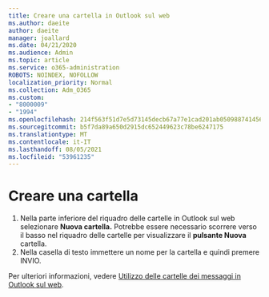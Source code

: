 ```yaml
---
title: Creare una cartella in Outlook sul web
ms.author: daeite
author: daeite
manager: joallard
ms.date: 04/21/2020
ms.audience: Admin
ms.topic: article
ms.service: o365-administration
ROBOTS: NOINDEX, NOFOLLOW
localization_priority: Normal
ms.collection: Adm_O365
ms.custom:
- "8000009"
- "1994"
ms.openlocfilehash: 214f563f51d7e5d73145decb67a77e1cad201ab05098874145691e42b94c65e3
ms.sourcegitcommit: b5f7da89a650d2915dc652449623c78be6247175
ms.translationtype: MT
ms.contentlocale: it-IT
ms.lasthandoff: 08/05/2021
ms.locfileid: "53961235"
---
```

# <a name="create-a-folder"></a>Creare una cartella

1. Nella parte inferiore del riquadro delle cartelle in Outlook sul web selezionare **Nuova cartella.** Potrebbe essere necessario scorrere verso il basso nel riquadro delle cartelle per visualizzare il **pulsante Nuova** cartella.
1. Nella casella di testo immettere un nome per la cartella e quindi premere INVIO.

Per ulteriori informazioni, vedere [Utilizzo delle cartelle dei messaggi in Outlook sul web](https://support.office.com/article/ae0f10d6-54e7-4f29-acd3-78cdc3fdcb9f).